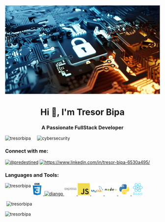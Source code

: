 ![logo](https://github.com/TresorBipa/TresorBipa/blob/main/github-logo.jpg)
<h1 align="center">Hi 👋, I'm Tresor Bipa</h1>
<h3 align="center">A Passionate FullStack Developer</h3>

<img align="right" alt="cybersecurity" width="400" src="https://media4.giphy.com/media/v7WM6sLcnGIc8/giphy.gif">

<p align="left"> <img src="https://komarev.com/ghpvc/?username=tresorbipa&label=Profile%20views&color=0e75b6&style=flat" alt="tresorbipa" /> </p>

<h3 align="left">Connect with me:</h3>
<p align="left">
<a href="https://codepen.io/@predestined" target="blank"><img align="center" src="https://raw.githubusercontent.com/rahuldkjain/github-profile-readme-generator/master/src/images/icons/Social/codepen.svg" alt="@predestined" height="30" width="40" /></a>
<a href="https://linkedin.com/in/https://www.linkedin.com/in/tresor-bipa-6530a495/" target="blank"><img align="center" src="https://raw.githubusercontent.com/rahuldkjain/github-profile-readme-generator/master/src/images/icons/Social/linked-in-alt.svg" alt="https://www.linkedin.com/in/tresor-bipa-6530a495/" height="30" width="40" /></a>
</p>

<h3 align="left">Languages and Tools:</h3>
<p align="left"> <a href="https://www.w3schools.com/css/" target="_blank" rel="noreferrer"> <img src="https://raw.githubusercontent.com/devicons/devicon/master/icons/css3/css3-original-wordmark.svg" alt="css3" width="40" height="40"/> </a> <a href="https://www.djangoproject.com/" target="_blank" rel="noreferrer"> <img src="https://cdn.worldvectorlogo.com/logos/django.svg" alt="django" width="40" height="40"/> </a> <a href="https://expressjs.com" target="_blank" rel="noreferrer"> <img src="https://raw.githubusercontent.com/devicons/devicon/master/icons/express/express-original-wordmark.svg" alt="express" width="40" height="40"/> </a> <a href="https://developer.mozilla.org/en-US/docs/Web/JavaScript" target="_blank" rel="noreferrer"> <img src="https://raw.githubusercontent.com/devicons/devicon/master/icons/javascript/javascript-original.svg" alt="javascript" width="40" height="40"/> </a> <a href="https://www.mysql.com/" target="_blank" rel="noreferrer"> <img src="https://raw.githubusercontent.com/devicons/devicon/master/icons/mysql/mysql-original-wordmark.svg" alt="mysql" width="40" height="40"/> </a> <a href="https://nodejs.org" target="_blank" rel="noreferrer"> <img src="https://raw.githubusercontent.com/devicons/devicon/master/icons/nodejs/nodejs-original-wordmark.svg" alt="nodejs" width="40" height="40"/> </a> <a src="https://raw.githubusercontent.com/devicons/devicon/master/icons/postgresql/postgresql-original-wordmark.svg" alt="postgresql" width="40" height="40"/> </a> <a href="https://www.python.org" target="_blank" rel="noreferrer"> <img src="https://raw.githubusercontent.com/devicons/devicon/master/icons/python/python-original.svg" alt="python" width="40" height="40"/> </a> <a href="https://reactjs.org/" target="_blank" rel="noreferrer"> <img src="https://raw.githubusercontent.com/devicons/devicon/master/icons/react/react-original-wordmark.svg" alt="react" width="40" height="40"/> </a> <a 

<p><img align="left" src="https://github-readme-stats.vercel.app/api/top-langs?username=tresorbipa&show_icons=true&locale=en&layout=compact" alt="tresorbipa" /></p>

<p>&nbsp;<img align="center" src="https://github-readme-stats.vercel.app/api?username=tresorbipa&show_icons=true&locale=en" alt="tresorbipa" /></p>

<p><img align="center" src="https://github-readme-streak-stats.herokuapp.com/?user=tresorbipa&" alt="tresorbipa" /></p>
